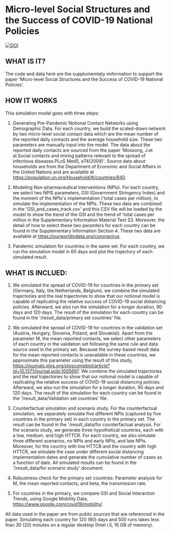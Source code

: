 # Micro-level Social Structures and the Success of COVID-19 National Policies
[![DOI](https://zenodo.org/badge/452821657.svg)](https://zenodo.org/badge/latestdoi/452821657)

## WHAT IS IT?

The code and data here are the supplumemtaty imformation to support the paper 'Micro-level Social Structures and the Success of COVID-19 National Policies'.

## HOW IT WORKS

This simulation model goes with three steps: 

1) Generating Pre-Pandemic Notional Contact Networks using Demographic Data. For each country, we build the scaled-down network by two micro-level social contact data which are the mean number of the reported daily contacts and the average household size. These two parameters are manually input into the model. The data about the reported daily contacts are sourced from the paper 'Mossong, J.et al.Social contacts and mixing patterns relevant to the spread of infectious diseases.PLoS Med5, e74(2008)'. Source data about households are from the Department of Economic and Social Affairs in the United Nations and are available at https://population.un.org/Household/#/countries/840.

2) Modeling Non-pharmaceutical Interventions (NPIs). For each country, we select two NPIS parameters, GSI (Government Stringency Index) and the moment of the NPIs's implementation ('total cases per million), to simulate the implementation of the NPIs. These two data are combined in the 'GSI_and_cases_track.csv' and this CSV file will be loaded by the model to show the trend of the GSI and the trend of 'total cases per million in the Supplementary Information Material Text S3. Moreover, the detail of how to select these two paramters for each country can be found in the Supplementary Information Section 4. These two data are available at https://ourworldindata.org/coronavirus. 

3) Pandemic simulation for countries in the same set. For each country, we run the simulation model in  60 days and plot the trajectory of each simulated result. 

## WHAT IS INCLUED:
1) We simulated the spread of COVID-19 for countries in the primary set (Germany, Italy, the Netherlands, Belgium). we combine the simulated trajectories and the real trajectories to show that our notional model is capable of replicating the relative success of COVID-19 social distancing policies. Afterward, we also run the simulation for a longer duration, 90 days and 120 days. The result of the simulation for each country can be found in the '/result_data/primary set countries' file.

2) We simulated the spread of COVID-19 for countries in the validation set (Austria, Hungary, Slovenia, Poland, and Slovakia)). Apart from the parameter M, the mean reported contacts, we select other parameters of each country in the validation set following the same rule and data source used in the primary set. Because the survey-based result data for the mean reported contacts is unavailable in these countries, we approximate this parameter using the result of this study, https://journals.plos.org/ploscompbiol/article?id=10.1371/journal.pcbi.1005697. We combine the simulated trajectories and the real trajectories to show that our notional model is capable of replicating the relative success of COVID-19 social distancing policies. Afterward, we also run the simulation for a longer duration, 90 days and 120 days. The result of the simulation for each country can be found in the '/result_data/Validation set countries' file.

3) Counterfactual simulation and scenario study. For the counterfactual simulation, we separately simulate five different NPIs (captured by five countries in the primary set) in each country in the primary set. The result can be found in the '/result_data/for counterfactual analysis. For the scenario study, we generate three hypothetical countries, each with a low, medium, and high HTTCR. For each country, we also simulate three different scenarios, no NPIs and early NPIs, and late NPIs. Moreover, for the country with low HTTCR and the country with high HTTCR, we simulate the case under different social distancing implementation dates and generate the cumulative number of cases as a function of date. All simulated results can be found in the '/result_data/for scenario study' document.

4) Robustness check for the primary set countries: Parameter analysis for M, the mean reported contacts, and beta, the transmission rate. 

5) For countries in the primary, we compare GSI and Social Interaction Trends, using Google Mobility Data, https://www.google.com/covid19/mobility/.


All data used in the paper are from public sources that are referenced in the paper. Simulating each country for 120 (60) days and 500 runs takes less than 30 (20) minutes on a regular desktop (Intel i.5, 16 GB of memory).

